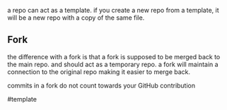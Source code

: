 a repo can act as a template.
if you create a new repo from a template, it will be a new repo with a copy of the same file.

## Fork
the difference with a fork is that a fork is supposed to be merged back to the main repo.
and should act as a temporary repo.
a fork will maintain a connection to the original repo making it easier to merge back.

commits in a fork do not count towards your GitHub contribution

#template